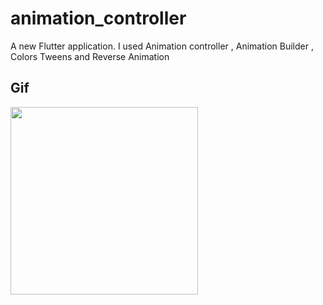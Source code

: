# animation_controller

A new Flutter application. I used Animation controller , Animation Builder , Colors Tweens and Reverse Animation

## Gif
<img src='https://user-images.githubusercontent.com/73393935/105055985-7f760500-5a95-11eb-8717-8fef9f98a954.gif' width=300/>
